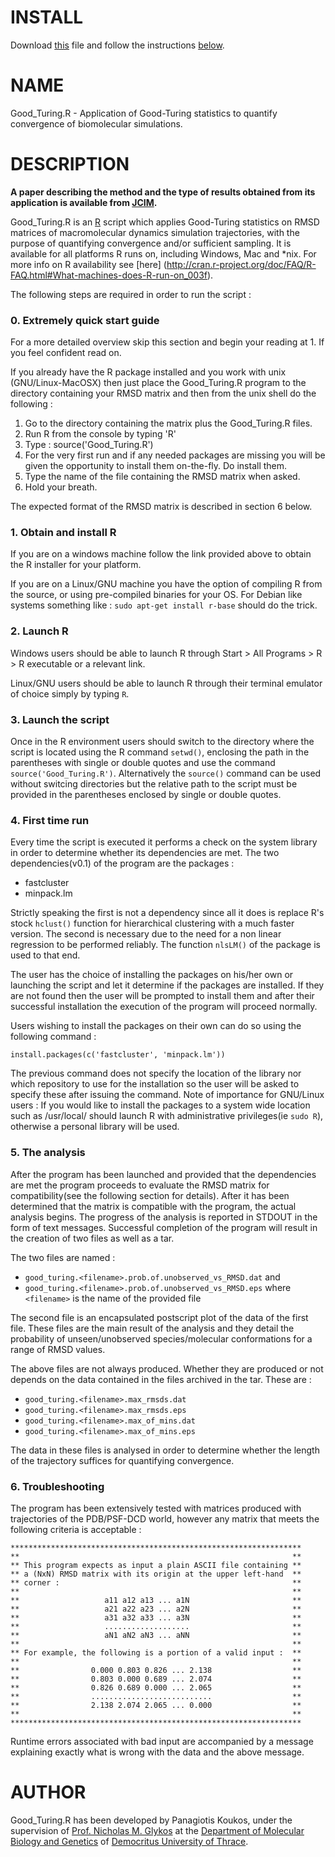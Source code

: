 # **INSTALL**

Download [this](https://raw.githubusercontent.com/pkoukos/GoodTuringMD/master/Good_Turing.R) file and
follow the instructions [below](https://github.com/pkoukos/GoodTuringMD#0-extremely-quick-start-guide).

# **NAME**

Good_Turing.R - Application of Good-Turing statistics to quantify convergence of biomolecular simulations.

# DESCRIPTION

**A paper describing the method and the type of results obtained from
its application is available from [JCIM](http://dx.doi.org/10.1021/ci4005817).**

Good_Turing.R is an [R](http://www.r-project.org/) script which applies Good-Turing statistics on
RMSD matrices of macromolecular dynamics simulation trajectories, with the purpose of quantifying
convergence and/or sufficient sampling. It is available for all platforms R runs on, including 
Windows, Mac and *nix. For more info on R availability see [here]
(http://cran.r-project.org/doc/FAQ/R-FAQ.html#What-machines-does-R-run-on_003f).

The following steps are required in order to run the script :

### 0. Extremely quick start guide 

For a more detailed overview skip this section and begin your reading at 1. If you feel confident read on.

If you already have the R package installed and you work with unix (GNU/Linux-MacOSX) then
just place the Good_Turing.R program to the directory containing your RMSD matrix and then
from the unix shell do the following :

1. Go to the directory containing the matrix plus the Good_Turing.R files.
2. Run R from the console by typing 'R'
3. Type : source('Good_Turing.R')
4. For the very first run and if any needed packages are missing you will be given the opportunity
   to install them on-the-fly. Do install them.
5. Type the name of the file containing the RMSD matrix when asked.
6. Hold your breath.

The expected format of the RMSD matrix is described in section 6 below.

### 1. Obtain and install R

If you are on a windows machine follow the link provided above to obtain the R installer for your platform.

If you are on a Linux/GNU machine you have the option of compiling R from the source, or using pre-compiled
binaries for your OS. For Debian like systems something like : `sudo apt-get install r-base` should do the trick.

### 2. Launch R

Windows users should be able to launch R through Start > All Programs > R > R executable or a  relevant link.

Linux/GNU users should be able to launch R through their terminal emulator of choice simply by typing `R`.

### 3. Launch the script

Once in the R environment users should switch to the directory where the script is located using the R command
`setwd()`, enclosing the path in the parentheses with single or double quotes and use the command 
`source('Good_Turing.R')`. Alternatively the `source()` command can be used without switcing directories but the
relative path to the script must be provided in the parentheses enclosed by single or double quotes.

### 4. First time run

Every time the script is executed it performs a check on the system library in order to determine whether its
dependencies are met. The two dependencies(v0.1) of the program are the packages :
* fastcluster
* minpack.lm

Strictly speaking the first is not a dependency since all it does is replace R's stock `hclust()` function for
hierarchical clustering with a much faster version. The second is necessary due to the need for a non linear
regression to be performed reliably. The function `nlsLM()` of the package is used to that end.

The user has the choice of installing the packages on his/her own or launching the script and let it determine
if the packages are installed. If they are not found then the user will be prompted to install them and after
their successful installation the execution of the program will proceed normally.

Users wishing to install the packages on their own can do so using the following command :
    
`install.packages(c('fastcluster', 'minpack.lm'))`
    
The previous command does not specify the location of the library nor which repository to use for the
installation so the user will be asked to specify these after issuing the command. Note of importance
for GNU/Linux users : If you would like to install the packages to a system wide location such as /usr/local/
should launch R with administrative privileges(ie `sudo R`), otherwise a personal library will be used.

### 5. The analysis

After the program has been launched and provided that the dependencies are met the program proceeds to evaluate
the RMSD matrix for compatibility(see the following section for details). After it has been determined that the
matrix is compatible with the program, the actual analysis begins. The progress of the analysis is reported in
STDOUT in the form of text messages. Successful completion of the program will result in the creation of two
files as well as a tar.

The two files are named :
* `good_turing.<filename>.prob.of.unobserved_vs_RMSD.dat` and
* `good_turing.<filename>.prob.of.unobserved_vs_RMSD.eps` where `<filename>` is the name of the provided file

The second file is an encapsulated postscript plot of the data of the first file. These files are the main
result of the analysis and they detail the probability of unseen/unobserved species/molecular conformations
for a range of RMSD values.

The above files are not always produced. Whether they are produced or not depends on the data contained in
the files archived in the tar. These are :
* `good_turing.<filename>.max_rmsds.dat`
* `good_turing.<filename>.max_rmsds.eps`
* `good_turing.<filename>.max_of_mins.dat`
* `good_turing.<filename>.max_of_mins.eps`

The data in these files is analysed in order to determine whether the length of the trajectory suffices for
quantifying convergence.

### 6. Troubleshooting
The program has been extensively tested with matrices produced with trajectories of the PDB/PSF-DCD world,
however any matrix that meets the following criteria is acceptable :
    
    *****************************************************************
    **                                                             **
    ** This program expects as input a plain ASCII file containing **
    ** a (NxN) RMSD matrix with its origin at the upper left-hand  **
    ** corner :                                                    **
    **                                                             **
    **                   a11 a12 a13 ... a1N                       **
    **                   a21 a22 a23 ... a2N                       **
    **                   a31 a32 a33 ... a3N                       **
    **                   ...................                       **
    **                   aN1 aN2 aN3 ... aNN                       **
    **                                                             **
    ** For example, the following is a portion of a valid input :  **
    **                                                             **
    **                0.000 0.803 0.826 ... 2.138                  **
    **                0.803 0.000 0.689 ... 2.074                  **
    **                0.826 0.689 0.000 ... 2.065                  **
    **                ...........................                  **
    **                2.138 2.074 2.065 ... 0.000                  **
    **                                                             **
    *****************************************************************

Runtime errors associated with bad input are accompanied by a message explaining exactly what is wrong with the
data and the above message.


# **AUTHOR**

Good_Turing.R has been developed by Panagiotis Koukos, under the supervision of 
[Prof. Nicholas M. Glykos](http://utopia.duth.gr/~glykos/) at the 
[Department of Molecular Biology and Genetics](http://mbg.duth.gr/index.en.shtml)
of [Democritus University of Thrace](http://www.duth.gr/index.en.sxhtml).
